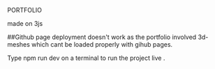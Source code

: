 PORTFOLIO

made on 3js 

##Github page deployment doesn't work as the portfolio involved 3d-meshes which cant be loaded properly with gihub pages.

Type npm run dev on a terminal to run the project live .
